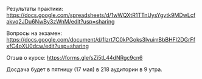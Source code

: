 Результаты практики: https://docs.google.com/spreadsheets/d/1wWQXtR1TTnUysYgvtk9MDwLcfakvq2JDu6NwBy3zWnM/edit?usp=sharing

Вопросы на экзамен: https://docs.google.com/document/d/1lzrt7C0kPGoks3IvuirrBbBHFl2DGrFfxfC4oXU0dcw/edit?usp=sharing

Отзыв о курсе: https://forms.gle/sZi5tL44dNRgc9cn6

Досдача будет в пятницу (17 мая) в 218 аудитории в 9 утра.


